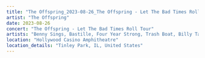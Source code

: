 ```yaml
---
title: "The Offspring_2023-08-26_The Offspring - Let The Bad Times Roll Tour"
artist: "The Offspring"
date: 2023-08-26
concert: "The Offspring - Let The Bad Times Roll Tour"
artists: "Benny Sings, Bastille, Four Year Strong, Trash Boat, Billy Talent, Anti-Flag, Biig Piig, Oakman, Amaia, Beauty School, Simple Plan, Huora, Anfisa Letyago, Bowling for Soup, Cyan Kicks, AR/CO, Angel Olsen, Antònia Font, alt-J, Boston Manor, Sum 41, Benson Boone, The Offspring, Klamydia, 070 Shake"
location: "Hollywood Casino Amphitheatre"
location_details: "Tinley Park, IL, United States"
---
```

